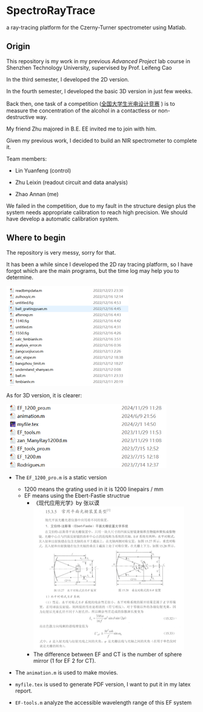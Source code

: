 # SpectroRayTrace
a ray-tracing platform for the Czerny-Turner spectrometer using Matlab.

## Origin

This repository is my work in my previous *Advanced Project* lab course in Shenzhen Technology University, supervised by Prof. Leifeng Cao

In the third semester, I developed the 2D version.

In the fourth semester, I developed the basic 3D version in just few weeks.

Back then, one task of a competition ([全国大学生光电设计竞赛](http://gd.p.moocollege.com/datacenter/news/detail?id=4342&path=%2Fdatacenter%2Fnews%2Fdynamicevents) ) is to measure the concentration of the alcohol in a contactless or non-destructive way.

My friend Zhu majored in B.E. EE invited me to join with him. 

Given my previous work, I decided to build an NIR spectrometer to complete it.

Team members: 

- Lin Yuanfeng (control)

- Zhu Leixin (readout circuit and data analysis)

- Zhao Annan (me)

We failed in the competition, due to my fault in the structure design plus the system needs appropriate calibration to reach high precision. We should have develop a automatic calibration system.

## Where to begin

The repository is very messy, sorry for that.

It has been a while since I developed the 2D ray tracing platform, so I have forgot which are the main programs, but the time log may help you to determine.

<img src="README.assets/dir_2d.png" alt="dir_2d" style="zoom:50%;" />

As for 3D version, it is clearer:

<img src="README.assets/dir_3d.png" alt="dir_3d" style="zoom:67%;" />

- The `EF_1200_pro.m` is a static version
  - 1200 means the grating used in it is 1200 linepairs / mm
  - EF means using the Ebert-Fastie structrue
    - 《现代应用光学》by 张以谟<img src="README.assets/EF_structure.png" alt="EF_structure" style="zoom:50%;" />
    - The difference between EF and CT is the number of sphere mirror (1 for EF 2 for CT).

- The `animation.m` is used to make movies.
- `myfile.tex` is used to generate PDF version, I want to put it in my latex report.
- `EF-tools.m` analyze the accessible wavelength range of this EF system
